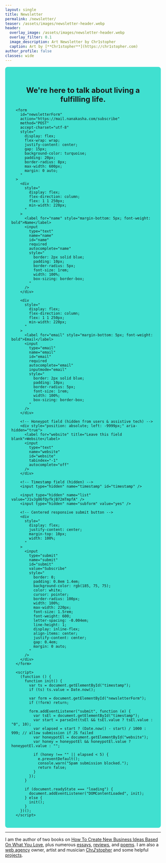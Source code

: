 ```yaml
---
layout: single
title: Newsletter
permalink: /newsletter/
teaser: /assets/images/newsletter-header.webp
header:
  overlay_image: /assets/images/newsletter-header.webp
  overlay_filter: 0.1
  image_description: Art Newsletter by Chr1stopher
  caption: Art by [**Chr1stopher**](https://chr1stopher.com)
author_profile: false
classes: wide
---
```


  <!-- Newsletter -->
<section
  id="newsletter"
  style="background-color: turquoise; padding: 20px; border-radius: 8px"
>
  <br />
  <p
    style="
      text-align: center;
      font-size: 1.5rem;
      margin-bottom: 10px;
      font-weight: bold;
    "
  >
    We're here to talk about living a fulfilling life.
  </p>

      <form
        id="newsletterForm"
        action="https://mail.nanakasha.com/subscribe"
        method="POST"
        accept-charset="utf-8"
        style="
          display: flex;
          flex-wrap: wrap;
          justify-content: center;
          gap: 15px;
          background-color: turquoise;
          padding: 20px;
          border-radius: 8px;
          max-width: 600px;
          margin: 0 auto;
        "
      >
        <div
          style="
            display: flex;
            flex-direction: column;
            flex: 1 1 250px;
            min-width: 220px;
          "
        >
          <label for="name" style="margin-bottom: 5px; font-weight: bold">Name</label>
          <input
            type="text"
            name="name"
            id="name"
            required
            autocomplete="name"
            style="
              border: 2px solid blue;
              padding: 10px;
              border-radius: 5px;
              font-size: 1rem;
              width: 100%;
              box-sizing: border-box;
            "
          />
        </div>

        <div
          style="
            display: flex;
            flex-direction: column;
            flex: 1 1 250px;
            min-width: 220px;
          "
        >
          <label for="email" style="margin-bottom: 5px; font-weight: bold">Email</label>
          <input
            type="email"
            name="email"
            id="email"
            required
            autocomplete="email"
            inputmode="email"
            style="
              border: 2px solid blue;
              padding: 10px;
              border-radius: 5px;
              font-size: 1rem;
              width: 100%;
              box-sizing: border-box;
            "
          />
        </div>

        <!-- Honeypot field (hidden from users & assistive tech) -->
        <div style="position: absolute; left: -9999px;" aria-hidden="true">
          <label for="website" title="Leave this field blank">Website</label>
          <input
            type="text"
            name="website"
            id="website"
            tabindex="-1"
            autocomplete="off"
          />
        </div>

        <!-- Timestamp field (hidden) -->
        <input type="hidden" name="timestamp" id="timestamp" />

        <input type="hidden" name="list" value="J1vJg86fQyfkjB72mTmpfA" />
        <input type="hidden" name="subform" value="yes" />

        <!-- Centered responsive submit button -->
        <div
          style="
            display: flex;
            justify-content: center;
            margin-top: 10px;
            width: 100%;
          "
        >
          <input
            type="submit"
            name="submit"
            id="submit"
            value="Subscribe"
            style="
              border: 0;
              padding: 0.8em 1.4em;
              background-color: rgb(185, 75, 75);
              color: white;
              cursor: pointer;
              border-radius: 100px;
              width: 100%;
              max-width: 220px;
              font-size: 1.5rem;
              font-weight: 600;
              letter-spacing: -0.004em;
              line-height: 1;
              display: inline-flex;
              align-items: center;
              justify-content: center;
              gap: 0.4em;
              margin: 0 auto;
            "
          />
        </div>
      </form>

      <script>
        (function () {
          function init() {
            var ts = document.getElementById("timestamp");
            if (ts) ts.value = Date.now();

            var form = document.getElementById("newsletterForm");
            if (!form) return;

            form.addEventListener("submit", function (e) {
              var tsEl = document.getElementById("timestamp");
              var start = parseInt(tsEl && tsEl.value ? tsEl.value : "0", 10);
              var elapsed = start ? (Date.now() - start) / 1000 : 999; // allow submission if JS failed
              var honeypotEl = document.getElementById("website");
              var honey = honeypotEl && honeypotEl.value ? honeypotEl.value : "";

              if (honey !== "" || elapsed < 5) {
                e.preventDefault();
                console.warn("Spam submission blocked.");
                return false;
              }
            });
          }

          if (document.readyState === "loading") {
            document.addEventListener("DOMContentLoaded", init);
          } else {
            init();
          }
        })();
      </script>
</section>

  <hr>
  <!-- Intro -->
  <section id="intro">
    I am the author of two books on
    <a href="/business-ideas/"
      >How To Create New Business Ideas Based On What You Love</a
    >, plus numerous <a href="/categories/#essays">essays</a>,
    <a href="/categories/#reviews">reviews</a>, and
    <a href="/categories/#poems">poems</a>. I am also a
    <a href="/whodefinesyou/">web agency</a> owner, artist and musician
    <a href="/chr1stopher/">Chr♪stopher</a> and some helpful
    <a href="/projects/">projects</a>.<br /><br />
  </section>
